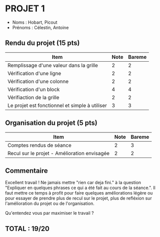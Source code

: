 # PROJET 1
- Noms : Hobart, Picout
- Prénoms : Célestin, Antoine

## Rendu du projet (15 pts)
|Item|Note|Bareme|
|-|-|-|
|Remplissage d'une valeur dans la grille|2|2|
|Vérification d'une ligne|2|2|
|Vérification d'une colonne|2|2|
|Vérification d'un block|4|4|
|Vérifiaction de la grille|2|2|
|Le projet est fonctionnel et simple à utiliser|3|3|
## Organisation du projet (5 pts)
|Item|Note|Bareme|
|-|-|-|
|Comptes rendus de séance|2|3|
|Recul sur le projet - Amélioration envisagée|2|2|

## Commentaire
Excellent travail !
Ne jamais mettre "rien car deja fini." à la question "Expliquer en quelques phrases ce qui a été fait au cours de la séance.". Il faut mettre ce temps à profit pour faire quelques améliorations légère ou pour essayer de prendre plus de recul sur le projet, plus de refléxion sur l'amélioration du projet ou de l'organisation.

Qu'entendez vous par maximiser le travail ?

## TOTAL : 19/20